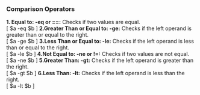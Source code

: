 ### Comparison Operators
**1. Equal to: -eq or ==:** Checks if two values are equal.<br>
[ $a -eq $b ]
**2.Greater Than or Equal to: -ge:** Checks if the left operand is greater than or equal to the right.<br>
[ $a -ge $b ]
**3.Less Than or Equal to: -le:** Checks if the left operand is less than or equal to the right.<br>
[ $a -le $b ]
**4.Not Equal to: -ne or !=:** Checks if two values are not equal.<br>
[ $a -ne $b ]
**5.Greater Than: -gt:** Checks if the left operand is greater than the right.<br>
[ $a -gt $b ]
**6.Less Than: -lt:** Checks if the left operand is less than the right.<br>
[ $a -lt $b ]